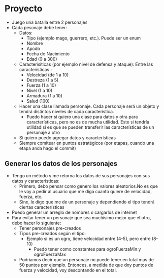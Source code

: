 # Proyecto
- Juego una batalla entre 2 personajes
- Cada pesonaje debe tener:
    - Datos:
        - Tipo (ejemplo mago, guerrero, etc.). Puede ser un enum
        - Nombre
        - Apodo
        - Fecha de Nacimiento
        - Edad (0 a 300)
    - Caracterisiticas (por ejemplo nivel de defensa y ataque): Entre las características :
        - Velocidad (de 1 a 10)
        - Destreza (1 a 5)
        - Fuerza (1 a 10)
        - Nivel (1 a 10)
        - Armadura (1 a 10)
        - Salud (100)
    - Hacer una clase llamada personaje. Cada personaje será un objeto y tendrá distintos niveles de cada característica.
        - Puedo hacer si quiero una clase para datos y otra para características, pero no es de mucha utilidad. Esto si tendría utilidad si es que se pueden transferir las características de un personaje a otro
    - Si quiero puedo agregar datos y características
    - Siempre comitear en puntos estratégicos (por etapas, cuando una etapa anda hago el commit)

## Generar los datos de los personajes
- Tengo un método y me retorna los datos de sus personajes con sus datos y características:
    - Primero, debo pensar como genero los valores aleatorios.No es que le voy a pedir al usuario que me diga cuanto quiere de velocidad, fuerza, etc.
    - Sino, le digo que me de un personaje y dependiendo el tipo tendrá ciertas características
- Puedo generar un arreglo de nombres o cargarlos de internet
- Para evitar tener un personaje que sea muchísimo mejor que el otro, debo hacer lo siguiente:
    - Tener personajes pre-creados
    - Tipos pre-creados según el tipo:
        - Ejemplo si es un ogro, tiene velocidad entre (4-5), pero  entre (8-10)
            - Puedo tener como constantes para ogroFuerzaMin y ogroFuerzaMax
    - Podríamos decir que un personaje no puede tener en total mas de 50 puntos por ejemplo. Entonces, a medida de que doy puntos de fuerza y velocidad, voy descontando en el total.
    